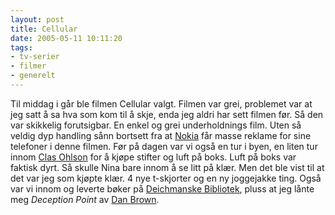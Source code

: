 ```yaml
---
layout: post
title: Cellular
date: 2005-05-11 10:11:20
tags: 
- tv-serier
- filmer
- generelt
---
```

Til middag i går ble filmen Cellular valgt. Filmen var grei, problemet var at jeg satt å sa hva som kom til å skje, enda jeg aldri har sett filmen før. Så den var skikkelig forutsigbar. En enkel og grei underholdnings film. Uten så veldig dyp handling sånn bortsett fra at <a href="http://www.nokia.no/" title="Connecting people">Nokia</a> får masse reklame for sine telefoner i denne filmen. Før på dagen var vi også en tur i byen, en liten tur innom <a href="http://www.clasohlson.no/">Clas Ohlson</a> for å kjøpe stifter og luft på boks. Luft på boks var faktisk dyrt. Så skulle Nina bare innom å se litt på klær. Men det ble vist til at det var jeg som kjøpte klær. 4 nye t-skjorter og en ny joggejakke ting. Også var vi innom og leverte bøker på <a href="http://www.deichmanske-bibliotek.oslo.kommune.no/">Deichmanske Bibliotek</a>, pluss at jeg lånte meg *Deception Point* av <a href="http://www.danbrown.com/">Dan Brown</a>.